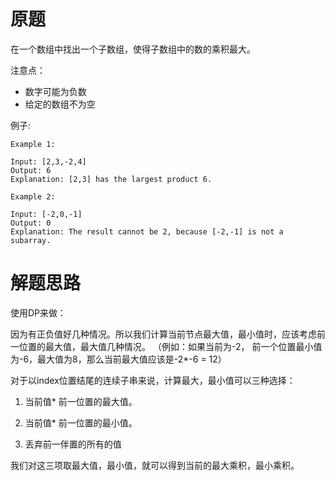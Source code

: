 # 原题
在一个数组中找出一个子数组，使得子数组中的数的乘积最大。

注意点：

  - 数字可能为负数
  - 给定的数组不为空

例子:

```
Example 1:

Input: [2,3,-2,4]
Output: 6
Explanation: [2,3] has the largest product 6.

Example 2:

Input: [-2,0,-1]
Output: 0
Explanation: The result cannot be 2, because [-2,-1] is not a subarray.
```

# 解题思路
使用DP来做：

因为有正负值好几种情况。所以我们计算当前节点最大值，最小值时，应该考虑前一位置的最大值，最大值几种情况。
（例如：如果当前为-2， 前一个位置最小值为-6，最大值为8，那么当前最大值应该是-2*-6 = 12）

对于以index位置结尾的连续子串来说，计算最大，最小值可以三种选择：

1. 当前值* 前一位置的最大值。

2. 当前值* 前一位置的最小值。

3. 丢弃前一伴置的所有的值

我们对这三项取最大值，最小值，就可以得到当前的最大乘积，最小乘积。
